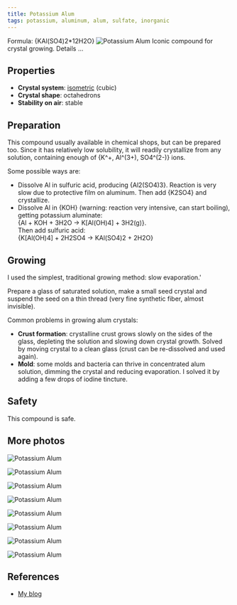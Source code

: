 ```yaml
---
title: Potassium Alum
tags: potassium, aluminum, alum, sulfate, inorganic
---
```

Formula: {KAl(SO4)2*12H2O}
![Potassium Alum](@root/crystals/images/alum/all-grey-bg-dsc00817.jpg)
Iconic compound for crystal growing.
<span class="cut">Details ...</span>
## Properties
* **Crystal system**: [isometric](https://en.wikipedia.org/wiki/Cubic_crystal_system) (cubic)
* **Crystal shape**: octahedrons
* **Stability on air**: stable

## Preparation
This compound usually available in chemical shops, but can be prepared too.
Since it has relatively low solubility, it will readily crystallize from any solution, containing enough of {K^+, Al^(3+), SO4^(2-)} ions.

Some possible ways are:

* Dissolve Al in sulfuric acid, producing {Al2(SO4)3}. Reaction is very slow due to protective film on aluminum. Then add {K2SO4} and crystallize.
* Dissolve Al in {KOH} (warning: reaction very intensive, can start boiling), getting potassium aluminate: <br/>
{Al + KOH + 3H2O -> K[Al(OH)4] + 3H2(g)}. <br/>
Then add sulfuric acid:<br/>
{K[Al(OH)4] + 2H2SO4 -> KAl(SO4)2 + 2H2O}


## Growing

I used the simplest, traditional growing method: slow evaporation.'

Prepare a glass of saturated solution, make a small seed crystal and suspend the seed on a thin thread (very fine synthetic fiber, almost invisible).

Common problems in growing alum crystals:

* **Crust formation**: crystalline crust grows slowly on the sides of the glass, depleting the solution and slowing down crystal growth. Solved by moving crystal to a clean glass (crust can be re-dissolved and used again).
* **Mold**: some molds and bacteria can thrive in concentrated alum solution, dimming the crystal and reducing evaporation. I solved it by adding a few drops of iodine tincture.

## Safety
This compound is safe.

## More photos
![Potassium Alum](@root/crystals/images/alum/firsc-scale-dsc00824.jpg)

![Potassium Alum](@root/crystals/images/alum/in-fingers-dsc00832.jpg)

![Potassium Alum](@root/crystals/images/alum/on-hand-dsc00826.jpg)

![Potassium Alum](@root/crystals/images/alum/second-scale-dsc00824.jpg)

![Potassium Alum](@root/crystals/images/alum/nice-box-dsc00836.jpg)

![Potassium Alum](@root/crystals/images/alum/on-text-up-dsc00826.jpg)

![Potassium Alum](@root/crystals/images/alum/on-text-diag-dsc00826.jpg)

![Potassium Alum](@root/crystals/images/alum/all-on-paper-dsc00819.jpg)


## References
* [My blog](http://dmishin.blogspot.ru/2015/03/crystal-growing-potassium-alum.html)
